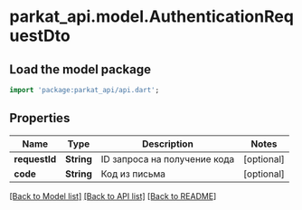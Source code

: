 # parkat_api.model.AuthenticationRequestDto

## Load the model package
```dart
import 'package:parkat_api/api.dart';
```

## Properties
Name | Type | Description | Notes
------------ | ------------- | ------------- | -------------
**requestId** | **String** | ID запроса на получение кода | [optional] 
**code** | **String** | Код из письма | [optional] 

[[Back to Model list]](../README.md#documentation-for-models) [[Back to API list]](../README.md#documentation-for-api-endpoints) [[Back to README]](../README.md)


